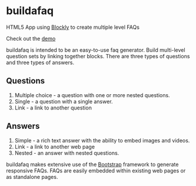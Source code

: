 buildafaq
=========

HTML5 App using [Blockly](https://code.google.com/p/blockly/) to create multiple level FAQs

Check out the [demo](http://drk123.github.io/buildafaq/index.html)

buildafaq is intended to be an easy-to-use faq generator.  Build multi-level question sets by linking together blocks.  There are three types of questions and three types of answers.

Questions
---------
1. Multiple choice - a question with one or more nested questions.
2. Single - a question with a single answer.
3. Link - a link to another question
 
Answers
-------
1. Simple - a rich text answer with the ability to embed images and videos.
2. Link - a link to another web page
3. Nested - an answer with nested questions.
 
buildafaq makes extensive use of the [Bootstrap](http://getbootstrap.com) framework to generate responsive FAQs.  FAQs are easily embedded within existing web pages or as standalone pages.

